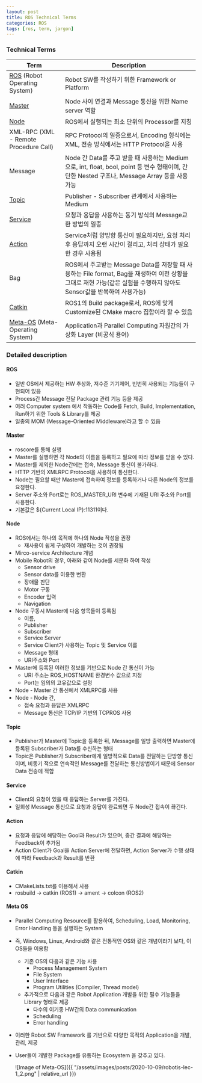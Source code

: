 ```yaml
---
layout: post
title: ROS Technical Terms
categories: ROS
tags: [ros, term, jargon]
---
```


### Technical Terms

Term | Description
-----| -------------
[ROS](#ros) (Robot Operating System) | Robot SW를 작성하기 위한 Framework or Platform
[Master](#master) | Node 사이 연결과 Message 통신을 위한 Name server 역할
[Node](#node) | ROS에서 실행되는 최소 단위의 Processor를 지칭
XML-RPC (XML - Remote Procedure Call) | RPC Protocol의 일종으로서, Encoding 형식에는 XML, 전송 방식에서는 HTTP Protocol을 사용
Message | Node 간 Data를 주고 받을 때 사용하는 Medium으로, int, float, bool, point 등 변수 형태이며, 간단한 Nested 구조나, Message Array 등을 사용가능
[Topic](#topic) | Publisher - Subscriber 관계에서 사용하는 Medium
[Service](#service) | 요청과 응답을 사용하는 동기 방식의 Message교환 방법의 일종
[Action](#action) | Service처럼 양방향 통신이 필요하지만, 요청 처리 후 응답까지 오랜 시간이 걸리고, 처리 상태가 필요한 경우 사용됨
Bag | ROS에서 주고받는 Message Data를 저장할 때 사용하는 File format, Bag을 재생하여 이전 상황을 그대로 재현 가능(같은 실험을 수행하지 않아도 Sensor값을 반복하여 사용가능)
[Catkin](#catkin) | ROS1의 Build package로서, ROS에 맞게 Customize된 CMake macro 집합이라 할 수 있음
[Meta-OS](#meta-os) (Meta-Operating System) | Application과 Parallel Computing 자원간의 가상화 Layer (비공식 용어)

### Detailed description

#### ROS

- 일반 OS에서 제공하는 HW 추상화, 저수준 기기제어, 빈번히 사용되는 기능들이 구현되어 있음
- Process간 Message 전달 Package 관리 기능 등을 제공
- 여러 Computer system 에서 작동하는 Code를 Fetch, Build, Implementation, Run하기 위한 Tools & Library를 제공
- 일종의 MOM (Message-Oriented Middleware)라고 할 수 있음

#### Master

- roscore를 통해 실행
- Master를 실행하면 각 Node의 이름을 등록하고 필요에 따라 정보를 받을 수 있다.
- Master를 제외한 Node간에는 접속, Message 통신이 불가하다.
- HTTP 기반의 XMLRPC Protocol을 사용하여 통신한다.
- Node는 필요할 때만 Master에 접속하여 정보를 등록하거나 다른 Node의 정보를 요청한다.
- Server 주소와 Port로는 ROS_MASTER_URI 변수에 기재된 URI 주소와 Port를 사용한다.
- 기본값은 ${Current Local IP}:11311이다.

#### Node

- ROS에서는 하나의 목적에 하나의 Node 작성을 권장
  - 재사용이 쉽게 구성하여 개발하는 것이 권장됨
- Mirco-service Architecture 개념
- Mobile Robot의 경우, 아래와 같이 Node를 세분화 하여 작성
  - Sensor drive
  - Sensor data를 이용한 변환
  - 장애물 판단
  - Motor 구동
  - Encoder 입력
  - Navigation
- Node 구동시 Master에 다음 항목들이 등록됨
  - 이름,
  - Publisher
  - Subscriber
  - Service Server
  - Service Client가 사용하는 Topic 및 Service 이름
  - Message 형태
  - URI주소와 Port
- Master에 등록된 이러한 정보를 기반으로 Node 간 통신이 가능
  - URI 주소는 ROS_HOSTNAME 환경변수 값으로 지정
  - Port는 임의의 고유값으로 설정
- Node - Master 간 통신에서 XMLRPC를 사용
- Node - Node 간,
  - 접속 요청과 응답은 XMLRPC
  - Message 통신은 TCP/IP 기반의 TCPROS 사용

#### Topic

- Publisher가 Master에 Topic을 등록한 뒤, Message를 일방 출력하면 Master에 등록된 Subscriber가 Data를 수신하는 형태
- Topic은 Publisher가 Subscriber에게 일방적으로 Data를 전달하는 단방향 통신이며, 비동기 적으로 연속적인 Message를 전달하는 통신방법이기 때문에 Sensor Data 전송에 적합

#### Service

- Client의 요청이 있을 때 응답하는 Server를 가진다.
- 일회성 Message 통신으로 요청과 응답이 완료되면 두 Node간 접속이 끊긴다.

#### Action

- 요청과 응답에 해당하는 Gool과 Result가 있으며, 중간 결과에 해당하는 Feedback이 추가됨
- Action Client가 Goal을 Action Server에 전달하면, Action Server가 수행 상태에 따라 Feedback과 Result를 반환

#### Catkin

- CMakeLists.txt를 이용해서 사용
- rosbuild -> catkin (ROS1) -> ament -> colcon (ROS2)

#### Meta OS

- Parallel Computing Resource를 활용하여, Scheduling, Load, Monitoring, Error Handling 등을 실행하는 System
- 즉, Windows, Linux, Android와 같은 전통적인 OS와 같은 개념이라기 보다, 이 OS들을 이용함
  - 기존 OS의 다음과 같은 기능 사용
    - Process Management System
    - File System
    - User Interface
    - Program Utilities (Compiler, Thread model)
  - 추가적으로 다음과 같은 Robot Application 개발을 위한 필수 기능들을 Library 형태로 제공
    - 다수의 이기종 HW간의 Data communication
    - Scheduling
    - Error handling
- 이러한 Robot SW Framework 를 기반으로 다양한 목적의 Application을 개발, 관리, 제공
- User들이 개발한 Package를 유통하는 Ecosystem 을 갖추고 있다.

  ![Image of Meta-OS]({{ "/assets/images/posts/2020-10-09/robotis-lec-1_2.png" | relative_url }})
